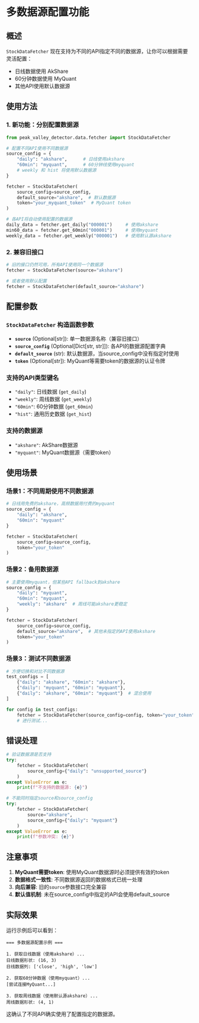 # 多数据源配置功能

## 概述

`StockDataFetcher` 现在支持为不同的API指定不同的数据源，让你可以根据需要灵活配置：
- 日线数据使用 AkShare
- 60分钟数据使用 MyQuant
- 其他API使用默认数据源

## 使用方法

### 1. 新功能：分别配置数据源

```python
from peak_valley_detector.data.fetcher import StockDataFetcher

# 配置不同API使用不同数据源
source_config = {
    "daily": "akshare",      # 日线使用akshare
    "60min": "myquant",      # 60分钟线使用myquant
    # weekly 和 hist 将使用默认数据源
}

fetcher = StockDataFetcher(
    source_config=source_config,
    default_source="akshare",  # 默认数据源
    token="your_myquant_token"  # MyQuant token
)

# 各API将自动使用配置的数据源
daily_data = fetcher.get_daily("000001")     # 使用akshare
min60_data = fetcher.get_60min("000001")     # 使用myquant
weekly_data = fetcher.get_weekly("000001")   # 使用默认源akshare
```

### 2. 兼容旧接口

```python
# 旧的接口仍然可用，所有API使用同一个数据源
fetcher = StockDataFetcher(source="akshare")

# 或者使用默认配置
fetcher = StockDataFetcher(default_source="akshare")
```

## 配置参数

### `StockDataFetcher` 构造函数参数

- **`source`** (Optional[str]): 单一数据源名称（兼容旧接口）
- **`source_config`** (Optional[Dict[str, str]]): 各API的数据源配置字典
- **`default_source`** (str): 默认数据源，当source_config中没有指定时使用
- **`token`** (Optional[str]): MyQuant等需要token的数据源的认证令牌

### 支持的API类型键名

- `"daily"`: 日线数据 (`get_daily`)
- `"weekly"`: 周线数据 (`get_weekly`) 
- `"60min"`: 60分钟数据 (`get_60min`)
- `"hist"`: 通用历史数据 (`get_hist`)

### 支持的数据源

- `"akshare"`: AkShare数据源
- `"myquant"`: MyQuant数据源（需要token）

## 使用场景

### 场景1：不同周期使用不同数据源

```python
# 日线用免费的akshare，高频数据用付费的myquant
source_config = {
    "daily": "akshare",
    "60min": "myquant"
}

fetcher = StockDataFetcher(
    source_config=source_config,
    token="your_token"
)
```

### 场景2：备用数据源

```python
# 主要使用myquant，但某些API fallback到akshare
source_config = {
    "daily": "myquant",
    "60min": "myquant",
    "weekly": "akshare"  # 周线可能akshare更稳定
}

fetcher = StockDataFetcher(
    source_config=source_config,
    default_source="akshare",  # 其他未指定的API使用akshare
    token="your_token"
)
```

### 场景3：测试不同数据源

```python
# 方便切换和对比不同数据源
test_configs = [
    {"daily": "akshare", "60min": "akshare"},
    {"daily": "myquant", "60min": "myquant"},
    {"daily": "akshare", "60min": "myquant"}  # 混合使用
]

for config in test_configs:
    fetcher = StockDataFetcher(source_config=config, token="your_token")
    # 进行测试...
```

## 错误处理

```python
# 验证数据源是否支持
try:
    fetcher = StockDataFetcher(
        source_config={"daily": "unsupported_source"}
    )
except ValueError as e:
    print(f"不支持的数据源: {e}")

# 不能同时指定source和source_config
try:
    fetcher = StockDataFetcher(
        source="akshare",
        source_config={"daily": "myquant"}
    )
except ValueError as e:
    print(f"参数冲突: {e}")
```

## 注意事项

1. **MyQuant需要token**: 使用MyQuant数据源时必须提供有效的token
2. **数据格式一致性**: 不同数据源返回的数据格式已统一处理
3. **向后兼容**: 旧的`source`参数接口完全兼容
4. **默认值机制**: 未在source_config中指定的API会使用default_source

## 实际效果

运行示例后可以看到：

```
=== 多数据源配置示例 ===

1. 获取日线数据（使用akshare）...
日线数据形状: (16, 3)
日线数据列: ['close', 'high', 'low']

2. 获取60分钟数据（使用myquant）...
[尝试连接MyQuant...]

3. 获取周线数据（使用默认源akshare）...
周线数据形状: (4, 1)
```

这确认了不同API确实使用了配置指定的数据源。
